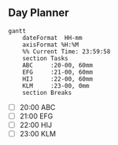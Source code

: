 ## Day Planner
```mermaid
gantt
    dateFormat  HH-mm
    axisFormat %H:%M
    %% Current Time: 23:59:58
    section Tasks
    ABC     :20-00, 60mm
    EFG     :21-00, 60mm
    HIJ     :22-00, 60mm
    KLM     :23-00, 0mm
    section Breaks

```

- [ ] 20:00 ABC
- [ ] 21:00 EFG
- [ ] 22:00 HIJ
- [ ] 23:00 KLM